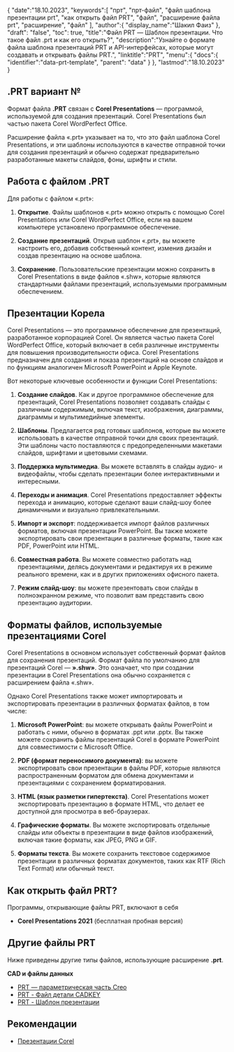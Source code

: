 {
"date":"18.10.2023",
   "keywords":[
"прт",
"прт-файл",
"файл шаблона презентации prt",
"как открыть файл PRT",
"файл",
"расширение файла prt",
"расширение",
"файл"
],
   "author":{
"display_name":"Шакил Фаиз"
},
"draft": "false",
"toc": true,
"title":"Файл PRT — Шаблон презентации. Что такое файл .prt и как его открыть?",
   "description":"Узнайте о формате файла шаблона презентаций PRT и API-интерфейсах, которые могут создавать и открывать файлы PRT.",
"linktitle":"PRT",
   "menu":{
      "docs":{
         "identifier":"data-prt-template",
"parent": "data"
}
},
"lastmod":"18.10.2023"
}

## .PRT вариант №

Формат файла **.PRT** связан с **Corel Presentations** — программой, используемой для создания презентаций. Corel Presentations был частью пакета Corel WordPerfect Office.

Расширение файла «.prt» указывает на то, что это файл шаблона Corel Presentations, и эти шаблоны используются в качестве отправной точки для создания презентаций и обычно содержат предварительно разработанные макеты слайдов, фоны, шрифты и стили.

## Работа с файлом .PRT

Для работы с файлом «.prt»:

1. **Открытие**. Файлы шаблонов «.prt» можно открыть с помощью Corel Presentations или Corel WordPerfect Office, если на вашем компьютере установлено программное обеспечение.
    












2. **Создание презентаций**. Открыв шаблон «.prt», вы можете настроить его, добавив собственный контент, изменив дизайн и создав презентацию на основе шаблона.
    












3. **Сохранение**. Пользовательские презентации можно сохранить в Corel Presentations в виде файлов «.shw», которые являются стандартными файлами презентаций, используемыми программным обеспечением.

## Презентации Корела

Corel Presentations — это программное обеспечение для презентаций, разработанное корпорацией Corel. Он является частью пакета Corel WordPerfect Office, который включает в себя различные инструменты для повышения производительности офиса. Corel Presentations предназначен для создания и показа презентаций на основе слайдов и по функциям аналогичен Microsoft PowerPoint и Apple Keynote.

Вот некоторые ключевые особенности и функции Corel Presentations:

1. **Создание слайдов**. Как и другое программное обеспечение для презентаций, Corel Presentations позволяет создавать слайды с различным содержимым, включая текст, изображения, диаграммы, диаграммы и мультимедийные элементы.
    












2. **Шаблоны**. Предлагается ряд готовых шаблонов, которые вы можете использовать в качестве отправной точки для своих презентаций. Эти шаблоны часто поставляются с предопределенными макетами слайдов, шрифтами и цветовыми схемами.
    












3. **Поддержка мультимедиа**. Вы можете вставлять в слайды аудио- и видеофайлы, чтобы сделать презентации более интерактивными и интересными.
    












4. **Переходы и анимация**. Corel Presentations предоставляет эффекты перехода и анимацию, которые сделают ваши слайд-шоу более динамичными и визуально привлекательными.
    












5. **Импорт и экспорт**: поддерживается импорт файлов различных форматов, включая презентации PowerPoint. Вы также можете экспортировать свои презентации в различные форматы, такие как PDF, PowerPoint или HTML.
    












6. **Совместная работа**. Вы можете совместно работать над презентациями, делясь документами и редактируя их в режиме реального времени, как и в других приложениях офисного пакета.
    












7. **Режим слайд-шоу**: вы можете презентовать свои слайды в полноэкранном режиме, что позволит вам представить свою презентацию аудитории.

## Форматы файлов, используемые презентациями Corel

Corel Presentations в основном использует собственный формат файлов для сохранения презентаций. Формат файла по умолчанию для презентаций Corel — **».shw»**. Это означает, что при создании презентации в Corel Presentations она обычно сохраняется с расширением файла «.shw».

Однако Corel Presentations также может импортировать и экспортировать презентации в различных форматах файлов, в том числе:

1. **Microsoft PowerPoint**: вы можете открывать файлы PowerPoint и работать с ними, обычно в форматах .ppt или .pptx. Вы также можете сохранить файлы презентаций Corel в формате PowerPoint для совместимости с Microsoft Office.
    












2. **PDF (формат переносимого документа)**: вы можете экспортировать свои презентации в файлы PDF, которые являются распространенным форматом для обмена документами и презентациями с сохранением форматирования.
    












3. **HTML (язык разметки гипертекста)**. Corel Presentations может экспортировать презентацию в формате HTML, что делает ее доступной для просмотра в веб-браузерах.
    












4. **Графические форматы**. Вы можете экспортировать отдельные слайды или объекты в презентации в виде файлов изображений, включая такие форматы, как JPEG, PNG и GIF.
    












5. **Форматы текста**. Вы можете сохранить текстовое содержимое презентации в различных форматах документов, таких как RTF (Rich Text Format) или обычный текст.

## Как открыть файл PRT?

Программы, открывающие файлы PRT, включают в себя

- **Corel Presentations 2021** (бесплатная пробная версия)

## Другие файлы PRT

Ниже приведены другие типы файлов, использующие расширение **.prt**.

**CAD и файлы данных**
- [PRT — параметрическая часть Creo](/ru/cad/prt-creo/)
- [PRT - Файл детали CADKEY](/ru/cad/prt-cadkey/)
- [PRT - Шаблон презентации](/ru/data/prt-template/)

## Рекомендации
* [Презентации Corel](https://en.wikipedia.org/wiki/Corel_Presentations)

